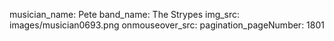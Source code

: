 musician_name: Pete
band_name: The Strypes
img_src: images/musician0693.png
onmouseover_src: 
pagination_pageNumber: 1801